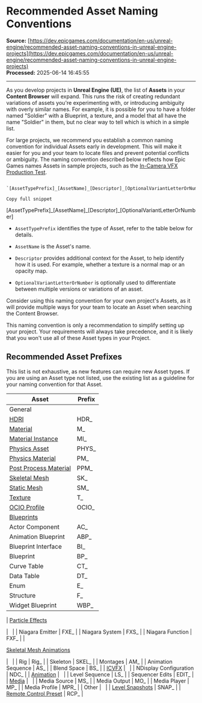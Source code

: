 # Recommended Asset Naming Conventions

**Source:** [https://dev.epicgames.com/documentation/en-us/unreal-engine/recommended-asset-naming-conventions-in-unreal-engine-projects](https://dev.epicgames.com/documentation/en-us/unreal-engine/recommended-asset-naming-conventions-in-unreal-engine-projects)  
**Processed:** 2025-06-14 16:45:55

---

As you develop projects in **Unreal Engine (UE)**, the list of **Assets** in your **Content Browser** will expand. This runs the risk of creating redundant variations of assets you're experimenting with, or introducing ambiguity with overly similar names. For example, it is possible for you to have a folder named "Soldier" with a Blueprint, a texture, and a model that all have the name "Soldier" in them, but no clear way to tell which is which in a simple list.

For large projects, we recommend you establish a common naming convention for individual Assets early in development. This will make it easier for you and your team to locate files and prevent potential conflicts or ambiguity. The naming convention described below reflects how Epic Games names Assets in sample projects, such as the [In-Camera VFX Production Test](/documentation/en-us/unreal-engine/in-camera-vfx-production-test-sample-project-for-unreal-engine).

```
		`[AssetTypePrefix]_[AssetName]_[Descriptor]_[OptionalVariantLetterOrNumber]`

Copy full snippet
```
\[AssetTypePrefix\]\_\[AssetName\]\_\[Descriptor\]\_\[OptionalVariantLetterOrNumber\]

-   `AssetTypePrefix` identifies the type of Asset, refer to the table below for details.
    
-   `AssetName` is the Asset's name.
    
-   `Descriptor` provides additional context for the Asset, to help identify how it is used. For example, whether a texture is a normal map or an opacity map.
    
-   `OptionalVariantLetterOrNumber` is optionally used to differentiate between multiple versions or variations of an asset.
    

Consider using this naming convention for your own project's Assets, as it will provide multiple ways for your team to locate an Asset when searching the Content Browser.

This naming convention is only a recommendation to simplify setting up your project. Your requirements will always take precedence, and it is likely that you won't use all of these Asset types in your Project.

## Recommended Asset Prefixes

This list is not exhaustive, as new features can require new Asset types. If you are using an Asset type not listed, use the existing list as a guideline for your naming convention for that Asset.

| Asset | Prefix |
| --- | --- |
| General |   |
| [HDRI](/documentation/en-us/unreal-engine/hdri-backdrop-visualization-tool-in-unreal-engine) | HDR\_ |
| [Material](/documentation/en-us/unreal-engine/unreal-engine-materials) | M\_ |
| [Material Instance](/documentation/en-us/unreal-engine/instanced-materials-in-unreal-engine) | MI\_ |
| [Physics Asset](/documentation/en-us/unreal-engine/physics-asset-editor-in-unreal-engine) | PHYS\_ |
| [Physics Material](/documentation/en-us/unreal-engine/physical-materials-in-unreal-engine) | PM\_ |
| [Post Process Material](/documentation/en-us/unreal-engine/post-process-materials-in-unreal-engine) | PPM\_ |
| [Skeletal Mesh](/documentation/en-us/unreal-engine/skeletal-mesh-assets-in-unreal-engine) | SK\_ |
| [Static Mesh](/documentation/en-us/unreal-engine/static-meshes) | SM\_ |
| [Texture](/documentation/en-us/unreal-engine/textures-in-unreal-engine) | T\_ |
| [OCIO Profile](/documentation/en-us/unreal-engine/color-management-with-opencolorio-in-unreal-engine) | OCIO\_ |
| [Blueprints](/documentation/en-us/unreal-engine/blueprints-visual-scripting-in-unreal-engine) |   |
| Actor Component | AC\_ |
| Animation Blueprint | ABP\_ |
| Blueprint Interface | BI\_ |
| Blueprint | BP\_ |
| Curve Table | CT\_ |
| Data Table | DT\_ |
| Enum | E\_ |
| Structure | F\_ |
| Widget Blueprint | WBP\_ |
| 
[Particle Effects](/documentation/en-us/unreal-engine/creating-visual-effects-in-niagara-for-unreal-engine)



 |   |
| Niagara Emitter | FXE\_ |
| Niagara System | FXS\_ |
| Niagara Function | FXF\_ |
| 

[Skeletal Mesh Animations](/documentation/en-us/unreal-engine/skeletal-mesh-animation-system-in-unreal-engine)



 |   |
| Rig | Rig\_ |
| Skeleton | SKEL\_ |
| Montages | AM\_ |
| Animation Sequence | AS\_ |
| Blend Space | BS\_ |
| [ICVFX](/documentation/en-us/unreal-engine/in-camera-vfx-in-unreal-engine) |   |
| NDisplay Configuration | NDC\_ |
| [Animation](/documentation/en-us/unreal-engine/cinematics-and-movie-making-in-unreal-engine) |   |
| Level Sequence | LS\_ |
| Sequencer Edits | EDIT\_ |
| [Media](/documentation/en-us/unreal-engine/media-framework-in-unreal-engine) |   |
| Media Source | MS\_ |
| Media Output | MO\_ |
| Media Player | MP\_ |
| Media Profile | MPR\_ |
| Other |   |
| [Level Snapshots](/documentation/en-us/unreal-engine/level-snapshots-in-unreal-engine) | SNAP\_ |
| [Remote Control Preset](/documentation/en-us/unreal-engine/remote-control-for-unreal-engine) | RCP\_ |